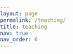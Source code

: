 ```yaml
---
layout: page
permalink: /teaching/
title: teaching
nav: true
nav_order: 6
---
```


<head>
    <meta charset="UTF-8">
    <meta name="viewport" content="width=device-width, initial-scale=1.0">
    <title>Academic Semesters and Lectures</title>
    <link rel="stylesheet" href="style.css">
    <style>
        body {
            margin: 0;
            padding: 0;
            width: 100%;
        }

        table {
            border-collapse: collapse;
            width: 100%;
            table-layout: fixed; /* Ensures consistent column widths */
            border: 1px solid black;
        }
        th, td {
            border-top: 1px solid black;
            border-bottom: 1px solid black;
            padding: 20px;
            text-align: left;
            overflow-wrap: break-word; /* Helps with long text */
        }
        th {
            background-color: #f2f2f2;
        }
        td {
            border-left: none;
            border-right: none;
        }
        tr:nth-child(even) {
            background-color: #f2f2f2;
        }
    </style>
</head>
<body>

<div>
    <strong>As Teaching Assistant</strong><br />
    (creating exercise sheets, editing course materials)
    <table>
        <colgroup>
            <col style="width: 20%;">
            <col style="width: 80%;">
        </colgroup>
        <thead>
            <tr>
                <th>Semester</th>
                <th></th>
            </tr>
        </thead>
        <tbody>
            <tr>
                <td>Summer 2024</td>
                <td>Lecture <em>Partielle Differentialgleichungen</em>, held by <a href="https://www.uni-heidelberg.de/math/knuepfer/" target="_blank">Prof. Dr. H. Knüpfer</a> (Heidelberg University)</td>
            </tr>
            <tr>
                <td>Winter 2023/24</td>
                <td>Lecture <em>Variationsrechnung 2</em>, held by <a href="https://www.uni-heidelberg.de/math/knuepfer/" target="_blank">Prof. Dr. H. Knüpfer</a> (Heidelberg University)</td>
            </tr>
            <tr>
                <td></td>
                <td>Seminar <em>Themen aus den Partiellen Differentialgleichungen</em>, held by <a href="https://www.uni-heidelberg.de/math/knuepfer/" target="_blank">Prof. Dr. H. Knüpfer</a> (Heidelberg University)</td>
            </tr>
            <tr>
                <td>Summer 2023</td>
                <td>Lecture <em>Partielle Differentialgleichungen</em>, held by <a href="https://www.uni-heidelberg.de/math/knuepfer/" target="_blank">Prof. Dr. H. Knüpfer</a> (Heidelberg University)</td>
            </tr>
        </tbody>
    </table>
</div>

<br />
<div>
    <strong>As Student Assistant</strong><br />
    (leading tutorials, correcting exercise sheets)
    <table>
        <colgroup>
            <col style="width: 20%;">
            <col style="width: 80%;">
        </colgroup>
        <thead>
            <tr>
                <th>Semester</th>
                <th></th>
            </tr>
        </thead>
        <tbody>
			<tr>
                <td>Winter 2022/23</td>
                <td>Lecture <em>Höhere Analysis</em>, held by <a href="https://www.uni-heidelberg.de/math/rueland/" target="_blank">Prof. Dr. A. Rüland</a> (Heidelberg University)</td>
            </tr>
            <tr>
                <td>Summer 2022</td>
                <td>Lecture <em>Analysis 2</em>, held by <a href="https://www.uni-heidelberg.de/math/rueland/" target="_blank">Prof. Dr. A. Rüland</a> (Heidelberg University)</td>
            </tr>
            <tr>
                <td>Winter 2021/22</td>
                <td>Lecture <em>Analysis 1</em>, held by <a href="https://www.uni-heidelberg.de/math/rueland/" target="_blank">Prof. Dr. A. Rüland</a> (Heidelberg University)</td>
            </tr>
            <tr>
                <td>Winter 2020/21</td>
                <td>Lecture <em>Analysis 1</em>, held by <a href="https://www.mathi.uni-heidelberg.de/~palbers/" target="_blank">Prof. Dr. P. Albers</a> (Heidelberg University)</td>
            </tr>
			<!-- hidden row in order to get same alignment of both tables -->
			 <tr style='visibility:collapse'>
				<td></td>
                <td>Seminar <em>Themen aus den Partiellen Differentialgleichungen</em>, held by <a href="https://www.uni-heidelberg.de/math/knuepfer/" target="_blank">Prof. Dr. H. Knüpfer</a> (Heidelberg University)</td>
            </tr>
        </tbody>
    </table>
</div>

</body>

<div class="card mt-3 mb-3 p-3">
  <div class="p-3">
    <div class="row">
      <div class="col-12">  <!-- Use col-12 to make the text take up the full width -->
        <h5 class="font-weight-bold">Summer 2024</h5>
        <h6 class="font-italic">Lecture <em>Partielle Differentialgleichungen</em>, held by <a href="https://www.uni-heidelberg.de/math/knuepfer/" target="_blank">Prof. Dr. H. Knüpfer</a> (Heidelberg University)</h6>
      </div>
    </div>
  </div>
</div>


<div class="card mt-3 mb-3 p-3">
  <div class="p-3">
    <div class="row">
      <div class="col-sm-10">
        <h5 class="font-weight-bold">Winter 2023/24</h5>
      </div>
    <h6 class="font-italic mt-2 mt-sm-0">Lecture <em>Variationsrechnung 2</em>, held by <a href="https://www.uni-heidelberg.de/math/knuepfer/" target="_blank">Prof. Dr. H. Knüpfer</a> (Heidelberg University)</h6>
    <h6 class="font-italic mt-2 mt-sm-0">Seminar <em>Themen aus den Partiellen Differentialgleichungen</em>, held by <a href="https://www.uni-heidelberg.de/math/knuepfer/" target="_blank">Prof. Dr. H. Knüpfer</a> (Heidelberg University)</h6>
    </div>
  </div>
</div>

<div class="card mt-3 mb-3 p-3">
  <div class="p-3">
    <div class="row">
      <div class="col-sm-10">
        <h5 class="font-weight-bold">Summer 2023</h5>
      </div>
      <div class="col-sm-2 text-left text-sm-right">
      </div>
    <h6 class="font-italic mt-2 mt-sm-0">Lecture <em>Partielle Differentialgleichungen</em>, held by <a href="https://www.uni-heidelberg.de/math/knuepfer/" target="_blank">Prof. Dr. H. Knüpfer</a> (Heidelberg University)</h6>
    </div>
  </div>
</div>